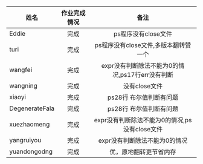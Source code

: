 | 姓名     | 作业完成情况   |  备注  |
| --------   | :-----:  | :----:  |
|Eddie|完成|ps程序没有close文件|
|turi|完成|ps程序没有close文件,多版本翻转赞一个|
|wangfei|完成|expr没有判断除法不能为0的情况,ps17行err没有判断|
|wangning|完成|没有close文件|
|xiaoyi|完成|ps28行 布尔值判断有问题|
|DegenerateFala|完成|ps28行 布尔值判断有问题|
|xuezhaomeng|完成|expr没有判断除法不能为0的情况,ps没有close文件|
|yangruiyou|完成|expr没有判断除法不能为0的情况|
|yuandongodng|完成|优，原地翻转更节省内存|

